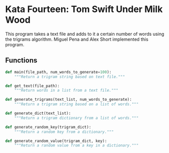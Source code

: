 # Kata Fourteen: Tom Swift Under Milk Wood

This program takes a text file and adds to it a certain number of words using the trigrams algorithm.
Miguel Pena and Alex Short implemented this program. 

## Functions

```python
def main(file_path, num_words_to_generate=100):
    """Return a trigram string based on text file."""
```

```python
def get_text(file_path):
    """Return words in a list from a text file."""
```

```python
def generate_trigrams(text_list, num_words_to_generate):
    """Return a trigram string based on a list of words."""
```

```python
def generate_dict(text_list):
    """Return a trigram dictionary from a list of words."""
```

```python
def generate_random_key(trigram_dict):
    """Return a random key from a dictionary."""
```

```python
def generate_random_value(trigram_dict, key):
    """Return a random value from a key in a dictionary."""
```
